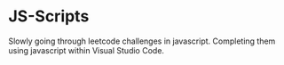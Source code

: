 # JS-Scripts
Slowly going through leetcode challenges in javascript. Completing them using javascript within Visual Studio Code. 
